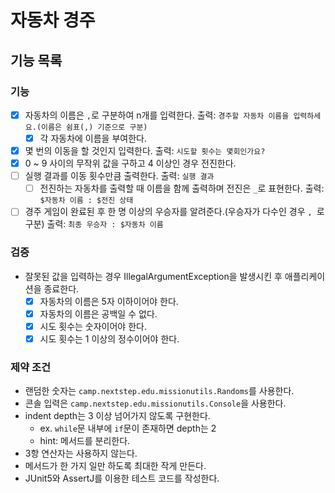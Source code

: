 # 자동차 경주

## 기능 목록

### 기능

- [x] 자동차의 이름은 `,`로 구분하여 n개를 입력한다. 출력: `경주할 자동차 이름을 입력하세요.(이름은 쉼표(,) 기준으로 구분)`
    - [x] 각 자동차에 이름을 부여한다.
- [x] 몇 번의 이동을 할 것인지 입력한다. 출력: `시도할 횟수는 몇회인가요?`
- [x] 0 ~ 9 사이의 무작위 값을 구하고 4 이상인 경우 전진한다.
- [ ] 실행 결과를 이동 횟수만큼 출력한다. 출력: `실행 결과`
    - [ ] 전진하는 자동차를 출력할 때 이름을 함께 출력하며 전진은 `_`로 표현한다. 출력: `$자동차 이름 : $전진 상태`
- [ ] 경주 게임이 완료된 후 한 명 이상의 우승자를 알려준다.(우승자가 다수인 경우 `, `로 구분) 출력: `최종 우승자 : $자동차 이름`

### 검증

- 잘못된 값을 입력하는 경우 IllegalArgumentException을 발생시킨 후 애플리케이션을 종료한다.
    - [x] 자동차의 이름은 5자 이하이어야 한다.
    - [x] 자동차의 이름은 공백일 수 없다.
    - [x] 시도 횟수는 숫자이어야 한다.
    - [x] 시도 횟수는 1 이상의 정수이어야 한다.

### 제약 조건

- 랜덤한 숫자는 `camp.nextstep.edu.missionutils.Randoms`를 사용한다.
- 콘솔 입력은 `camp.nextstep.edu.missionutils.Console`을 사용한다.
- indent depth는 3 이상 넘어가지 않도록 구현한다.
    - ex. `while`문 내부에 `if`문이 존재하면 depth는 2
    - hint: 메서드를 분리한다.
- 3항 연산자는 사용하지 않는다.
- 메서드가 한 가지 일만 하도록 최대한 작게 만든다.
- JUnit5와 AssertJ를 이용한 테스트 코드를 작성한다.